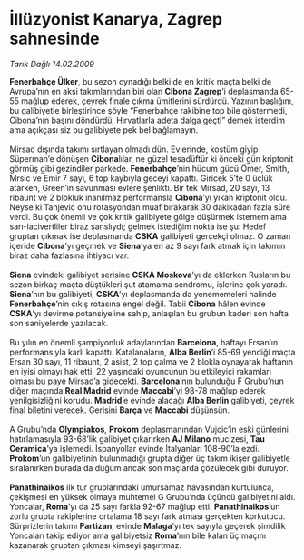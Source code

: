 # İllüzyonist Kanarya, Zagrep sahnesinde

*Tarık Dağlı 14.02.2009*

<div class="taraf_structure_2col_1zq">
<div class="margen_n">



 <p><b>Fenerbahçe Ülker</b>, bu sezon oynadığı belki de en kritik maçta belki de Avrupa’nın en aksi takımlarından biri olan <b>Cibona Zagrep</b>’i deplasmanda 65-55 mağlup ederek, çeyrek finale çıkma ümitlerini sürdürdü. Yazının başlığını, bu galibiyetle birleştirince şöyle “Fenerbahçe rakibine top bile göstermedi, Cibona’nın başını döndürdü, Hırvatlarla adeta dalga geçti” demek isterdim ama açıkçası siz bu galibiyete pek bel bağlamayın. <br/><br/>Mirsad dışında takımı sırtlayan olmadı dün. Evlerinde, kostüm giyip Süperman’e dönüşen <b>Cibona</b>lılar, ne güzel tesadüftür ki önceki gün kriptonit görmüş gibi gezindiler parkede. <b>Fenerbahçe</b>’nin hücum gücü Ömer, Smith, Mrsic ve Emir 7 sayı, 6 top kaybıyla geceyi kapattı. Giricek 5’te 0 üçlük atarken, Green’in savunması evlere şenlikti. Bir tek Mirsad, 20 sayı, 13 ribaunt ve 2 blokluk inanılmaz performansla <b>Cibona</b>’yı yıkan kriptonit oldu. Neyse ki Tanjevic onu rotasyondan muaf bırakarak 30 dakikadan fazla süre verdi. Bu çok önemli ve çok kritik galibiyete gölge düşürmek istemem ama sarı-lacivertliler biraz şanslıydı; gelmek istediğim nokta ise şu: Hedef gruptan çıkmak ise deplasmanda <b>CSKA</b> galibiyeti gerçekçi olmaz. O zaman içeride <b>Cibona</b>’yı geçmek ve <b>Siena</b>’ya en az 9 sayı fark atmak için takımın biraz daha fazlasına ihtiyacı var.<b> <br/><br/>Siena</b> evindeki galibiyet serisine <b>CSKA Moskova</b>’yı da eklerken Rusların bu sezon birkaç maçta düştükleri şut atamama sendromu, işlerine çok yaradı. <b>Siena</b>’nın bu galibiyeti, <b>CSKA</b>’yı deplasmanda da yenememeleri halinde <b>Fenerbahçe</b>’nin çıkış rotasına engel değil. Tabii <b>Cibona</b> hâlen evinde <b>CSKA</b>’yı devirme potansiyeline sahip, anlaşılan bu grubun kaderi son hafta son saniyelerde yazılacak. <br/><br/>Bu yılın en önemli şampiyonluk adaylarından <b>Barcelona</b>, haftayı Ersan’ın performansıyla karlı kapattı. Katalanaların, <b>Alba Berlin</b>’i 85-69 yendiği maçta Ersan 30 sayı, 11 ribaunt, 2 asist, 2 top çalma ve 2 blokla oynayarak haftanın en iyisi olmayı hak etti. 22 yaşındaki oyuncunun bu etkileyici rakamları olması bu paye Mirsad’a gidecekti. <b>Barcelona</b>’nın bulunduğu F Grubu’nun diğer maçında <b>Real Madrid</b> evinde <b>Maccabi</b>’yi 98-78 mağlup ederek yenilgisizliğini korudu. <b>Madrid</b>’e evinde alacağı <b>Alba Berlin</b> galibiyeti, çeyrek final biletini verecek. Gerisini <b>Barça</b> ve <b>Maccabi</b> düşünsün. <br/><br/>A Grubu’nda <b>Olympiakos</b>, <b>Prokom</b> deplasmanından Vujcic’in eski günlerini hatırlamasıyla 93-68’lik galibiyet çıkarırken <b>AJ Milano</b> mucizesi, <b>Tau Ceramica</b>’ya işlemedi. İspanyollar evinde İtalyanları 108-90’la ezdi. <b>Prokom</b>’un galibiyetinin bulunmadığı grupta diğer üç takım ikişer galibiyetle sıralanırken burada da düğüm ancak son maçlarda çözülecek gibi duruyor.<b> <br/><br/>Panathinaikos</b> ilk tur gruplarındaki umursamaz havasından kurtulunca, çekişmesi en yüksek olmaya muhtemel G Grubu’nda üçüncü galibiyetini aldı. Yoncalar, <b>Roma</b>’yı da 25 sayı farkla 92-67 mağlup etti. <b>Panathinaikos</b>’un zorlu grupta rakiplerine ortalama 18 sayı fark atması gerçekten korkutucu. Sürprizlerin takımı <b>Partizan</b>, evinde <b>Malaga</b>’yı tek sayıyla geçerek şimdilik Yoncaları takip ediyor ama galibiyetsiz <b>Roma</b>’nın bile kalan üç maçını kazanarak gruptan çıkması kimseyi şaşırtmaz.</p>

<br/>


<div id="taraf_not">
</div>

</div>


</div>
